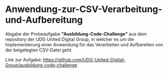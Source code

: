 # Anwendung-zur-CSV-Verarbeitung-und-Aufbereitung

Abgabe der Probeaufgabe **"Ausbildung-Code-Challenge"** aus dem repository der UDG United Digital Group, in welcher es um die Implementierung einer Anwendung für das Verarbeiten
und Aufbereiten von der beigelegten CSV-Datei geht.

Link zur Aufgabe: https://github.com/UDG-United-Digital-Group/ausbildung-code-challenge
